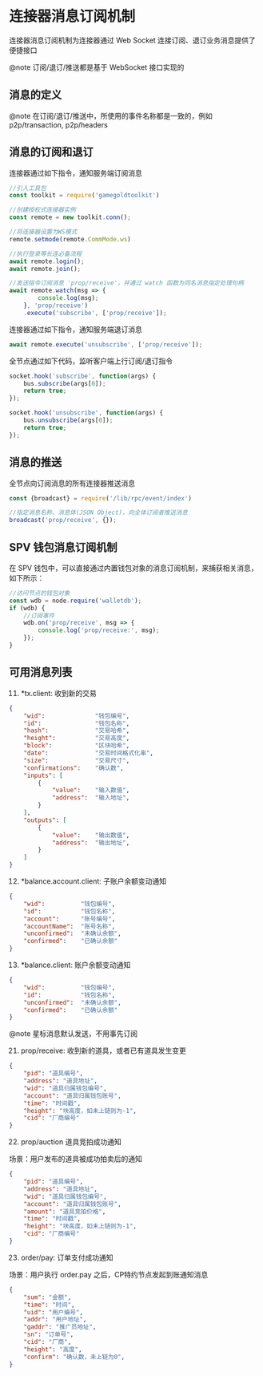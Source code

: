 # 连接器消息订阅机制

连接器消息订阅机制为连接器通过 Web Socket 连接订阅、退订业务消息提供了便捷接口

@note 订阅/退订/推送都是基于 WebSocket 接口实现的

## 消息的定义

@note 在订阅/退订/推送中，所使用的事件名称都是一致的，例如 p2p/transaction, p2p/headers

## 消息的订阅和退订

连接器通过如下指令，通知服务端订阅消息

```js
//引入工具包
const toolkit = require('gamegoldtoolkit')

//创建授权式连接器实例
const remote = new toolkit.conn();

//将连接器设置为WS模式
remote.setmode(remote.CommMode.ws)

//执行登录等长连必备流程
await remote.login();
await remote.join();

//发送指令订阅消息 'prop/receive'，并通过 watch 函数为同名消息指定处理句柄
await remote.watch(msg => {
        console.log(msg);
    }, 'prop/receive')
    .execute('subscribe', ['prop/receive']);
```

连接器通过如下指令，通知服务端退订消息

```js
await remote.execute('unsubscribe', ['prop/receive']);
```

全节点通过如下代码，监听客户端上行订阅/退订指令

```js
socket.hook('subscribe', function(args) {
    bus.subscribe(args[0]);
    return true;
});

socket.hook('unsubscribe', function(args) {
    bus.unsubscribe(args[0]);
    return true;
});
```

## 消息的推送

全节点向订阅消息的所有连接器推送消息

```js
const {broadcast} = require('/lib/rpc/event/index')

//指定消息名称、消息体(JSON Object)，向全体订阅者推送消息
broadcast('prop/receive', {});
```

## SPV 钱包消息订阅机制

在 SPV 钱包中，可以直接通过内置钱包对象的消息订阅机制，来捕获相关消息，如下所示：

```js
//访问节点的钱包对象
const wdb = node.require('walletdb');
if (wdb) {
    //订阅事件
    wdb.on('prop/receive', msg => {
        console.log('prop/receive:', msg);
    });
}
```

## 可用消息列表

11. *tx.client: 收到新的交易

```json
{ 
    "wid":              "钱包编号",
    "id":               "钱包名称",
    "hash":             "交易哈希",
    "height":           "交易高度",
    "block":            "区块哈希",
    "date":             "交易时间格式化串",
    "size":             "交易尺寸",
    "confirmations":    "确认数",
    "inputs": [ 
        { 
            "value":    "输入数值",
            "address":  "输入地址",
        } 
    ],
    "outputs": [ 
        { 
            "value":    "输出数值",
            "address":  "输出地址",
        } 
    ]
}
```

12. *balance.account.client: 子账户余额变动通知

```json
{ 
    "wid":          "钱包编号",
    "id":           "钱包名称",
    "account":      "账号编号",
    "accountName":  "账号名称",
    "unconfirmed":  "未确认余额",
    "confirmed":    "已确认余额" 
}
```

13. *balance.client: 账户余额变动通知

```json
{ 
    "wid":          "钱包编号",
    "id":           "钱包名称",
    "unconfirmed":  "未确认余额",
    "confirmed":    "已确认余额" 
}
```

@note 星标消息默认发送，不用事先订阅

21. prop/receive: 收到新的道具，或者已有道具发生变更

```json
{
    "pid": "道具编号",
    "address": "道具地址",
    "wid": "道具归属钱包编号",
    "account": "道具归属钱包账号",
    "time": "时间戳",
    "height": "块高度，如未上链则为-1",
    "cid": "厂商编号"
}
```

22. prop/auction 道具竞拍成功通知

场景：用户发布的道具被成功拍卖后的通知

```json
{
    "pid": "道具编号",
    "address": "道具地址",
    "wid": "道具归属钱包编号",
    "account": "道具归属钱包账号",
    "amount": "道具竞拍价格",
    "time": "时间戳",
    "height": "块高度，如未上链则为-1",
    "cid": "厂商编号"
}
```

23. order/pay: 订单支付成功通知

场景：用户执行 order.pay 之后，CP特约节点发起到账通知消息

```json
{
    "sum": "金额",
    "time": "时间",
    "uid": "用户编号",
    "addr": "用户地址",
    "gaddr": "推广员地址",
    "sn": "订单号",
    "cid": "厂商",
    "height": "高度",
    "confirm": "确认数，未上链为0",
}

```
